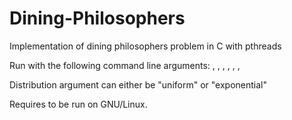 # Dining-Philosophers
Implementation of dining philosophers problem in C with pthreads

Run with the following command line arguments: <number of philosophers>, <minumum think time>, <maximum think time>, <minimum eat time>, <maximum eat time>, <distribution>,  <number of times each philosopher will eat>

Distribution argument can either be "uniform" or "exponential"

Requires to be run on GNU/Linux.
